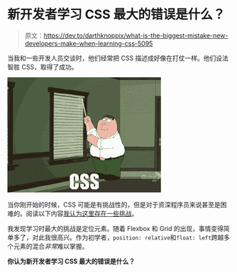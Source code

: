 # 新开发者学习 CSS 最大的错误是什么？

> 原文：<https://dev.to/darthknoppix/what-is-the-biggest-mistake-new-developers-make-when-learning-css-5095>

当我和一些开发人员交谈时，他们经常把 CSS 描述成好像在打仗一样。他们设法智胜 CSS，取得了成功。

[![Peter Griffin from family guy trying to adjust blinds](img/dcb149d9c620dbbad9e0342e1e167eb2.png)](https://i.giphy.com/media/13XW2MJE0XCoM0/giphy.gif)

当你刚开始的时候，CSS 可能是有挑战性的，但是对于资深程序员来说甚至是困难的。阅读以下内容[我认为这里存在一些挑战](https://dev.to/darthknoppix/why-css-is-difficult-to-get-right-5a8e)。

我发现学习时最大的挑战是定位元素。随着 Flexbox 和 Grid 的出现，事情变得简单多了，对此我很高兴。作为初学者，`position: relative`和`float: left`跨越多个元素的混合*非常*难以掌握。

**你认为新开发者学习 CSS 最大的错误是什么？**